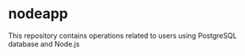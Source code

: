 # nodeapp
This repository contains operations related to users using PostgreSQL database and Node.js
